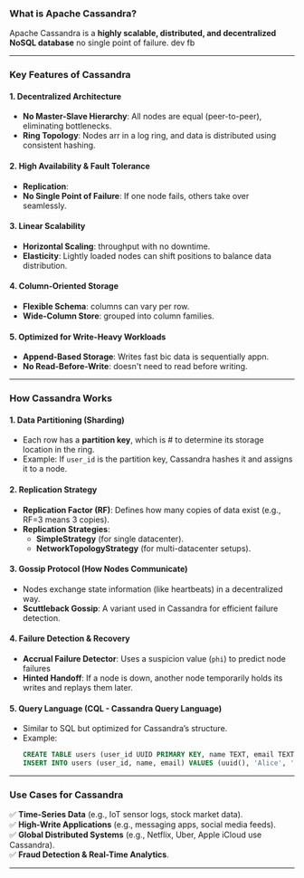 ### **What is Apache Cassandra?**  
Apache Cassandra is a 
**highly scalable, distributed, and decentralized NoSQL database** no single point of failure.  dev fb 

---

### **Key Features of Cassandra**  

#### **1. Decentralized Architecture**  
- **No Master-Slave Hierarchy**: All nodes are equal (peer-to-peer), eliminating bottlenecks.  
- **Ring Topology**: Nodes  arr in a log ring, and data is distributed using consistent hashing.  

#### **2. High Availability & Fault Tolerance**  
- **Replication**: 
- **No Single Point of Failure**: If one node fails, others take over seamlessly.  

#### **3. Linear Scalability**  
- **Horizontal Scaling**:  throughput with no downtime.  
- **Elasticity**: Lightly loaded nodes can shift positions to balance data distribution.  
#### **4. Column-Oriented Storage**  
- **Flexible Schema**:  columns can vary per row.  
- **Wide-Column Store**: grouped into column families.  

#### **5. Optimized for Write-Heavy Workloads**  
- **Append-Based Storage**: Writes   fast bic data is sequentially appn.  
- **No Read-Before-Write**:  doesn't need to read before writing.
---
### **How Cassandra Works**  

#### **1. Data Partitioning (Sharding)**  
- Each row has a **partition key**, which is # to determine its storage location in the ring.  
- Example: If `user_id` is the partition key, Cassandra hashes it and assigns it to a node.  

#### **2. Replication Strategy**  
- **Replication Factor (RF)**: Defines how many copies of data exist (e.g., RF=3 means 3 copies).  
- **Replication Strategies**:  
  - **SimpleStrategy** (for single datacenter).  
  - **NetworkTopologyStrategy** (for multi-datacenter setups).  

#### **3. Gossip Protocol (How Nodes Communicate)**  
- Nodes exchange state information (like heartbeats) in a decentralized way.  
- **Scuttleback Gossip**: A variant used in Cassandra for efficient failure detection.  

#### **4. Failure Detection & Recovery**  
- **Accrual Failure Detector**: Uses a suspicion value (`phi`) to predict node failures 
- **Hinted Handoff**: If a node is down, another node temporarily holds its writes and replays them later.  

#### **5. Query Language (CQL - Cassandra Query Language)**  
- Similar to SQL but optimized for Cassandra’s structure.  
- Example:  
  ```sql
  CREATE TABLE users (user_id UUID PRIMARY KEY, name TEXT, email TEXT);
  INSERT INTO users (user_id, name, email) VALUES (uuid(), 'Alice', 'alice@example.com');
  ```

---

### **Use Cases for Cassandra**  
✅ **Time-Series Data** (e.g., IoT sensor logs, stock market data).  
✅ **High-Write Applications** (e.g., messaging apps, social media feeds).  
✅ **Global Distributed Systems** (e.g., Netflix, Uber, Apple iCloud use Cassandra).  
✅ **Fraud Detection & Real-Time Analytics**.  

---